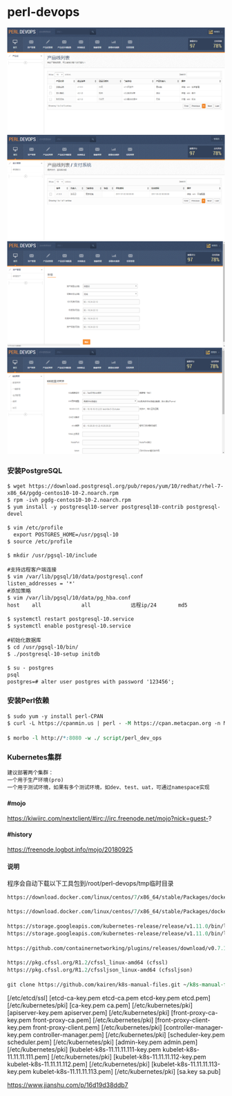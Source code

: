 # perl-devops


![](img/index.png)
![](img/version.png)
![](img/assets.png)
![](img/k8s.png)

### 安装PostgreSQL
```shell
$ wget https://download.postgresql.org/pub/repos/yum/10/redhat/rhel-7-x86_64/pgdg-centos10-10-2.noarch.rpm
$ rpm -ivh pgdg-centos10-10-2.noarch.rpm
$ yum install -y postgresql10-server postgresql10-contrib postgresql-devel

$ vim /etc/profile
  export POSTGRES_HOME=/usr/pgsql-10
$ source /etc/profile

$ mkdir /usr/pgsql-10/include

#支持远程客户端连接
$ vim /var/lib/pgsql/10/data/postgresql.conf
listen_addresses = '*'
#添加策略
$ vim /var/lib/pgsql/10/data/pg_hba.conf
host    all             all             远程ip/24       md5

$ systemctl restart postgresql-10.service
$ systemctl enable postgresql-10.service

#初始化数据库
$ cd /usr/pgsql-10/bin/
$ ./postgresql-10-setup initdb

$ su - postgres
psql
postgres=# alter user postgres with password '123456';
```

### 安装Perl依赖
```perl
$ sudo yum -y install perl-CPAN
$ curl -L https://cpanmin.us | perl - -M https://cpan.metacpan.org -n Mojolicious Mojo::Pg Minion Digest::MD5 Expect Compress::Raw::Zlib

$ morbo -l http://*:8080 -w ./ script/perl_dev_ops
```


### Kubernetes集群
```perl
建议部署两个集群：
一个用于生产环境(pro)
一个用于测试环境，如果有多个测试环境，如dev、test、uat，可通过namespace实现
```

#### #mojo
https://kiwiirc.com/nextclient/#irc://irc.freenode.net/mojo?nick=guest-?
#### #history
https://freenode.logbot.info/mojo/20180925



#### 说明
程序会自动下载以下工具包到/root/perl-devops/tmp临时目录
```perl
https://download.docker.com/linux/centos/7/x86_64/stable/Packages/docker-ce-17.03.3.ce-1.el7.x86_64.rpm (docker-ce.rpm)

https://download.docker.com/linux/centos/7/x86_64/stable/Packages/docker-ce-selinux-17.03.3.ce-1.el7.noarch.rpm (docker-ce-selinux.rpm)  

https://storage.googleapis.com/kubernetes-release/release/v1.11.0/bin/linux/amd64/kubelet
https://storage.googleapis.com/kubernetes-release/release/v1.11.0/bin/linux/amd64/kubectl

https://github.com/containernetworking/plugins/releases/download/v0.7.1/cni-plugins-amd64-v0.7.1.tgz 

https://pkg.cfssl.org/R1.2/cfssl_linux-amd64 (cfssl)
https://pkg.cfssl.org/R1.2/cfssljson_linux-amd64 (cfssljson)

git clone https://github.com/kairen/k8s-manual-files.git ~/k8s-manual-files
```




[/etc/etcd/ssl] [etcd-ca-key.pem	etcd-ca.pem	etcd-key.pem	etcd.pem]
[/etc/kubernetes/pki] [ca-key.pem	ca.pem]
[/etc/kubernetes/pki] [apiserver-key.pem	apiserver.pem]
[/etc/kubernetes/pki] [front-proxy-ca-key.pem	front-proxy-ca.pem]
[/etc/kubernetes/pki] [front-proxy-client-key.pem	front-proxy-client.pem]
[/etc/kubernetes/pki] [controller-manager-key.pem	controller-manager.pem]
[/etc/kubernetes/pki] [scheduler-key.pem	scheduler.pem]
[/etc/kubernetes/pki] [admin-key.pem	admin.pem]
[/etc/kubernetes/pki] [kubelet-k8s-11.11.11.111-key.pem	kubelet-k8s-11.11.11.111.pem]
[/etc/kubernetes/pki] [kubelet-k8s-11.11.11.112-key.pem	kubelet-k8s-11.11.11.112.pem]
[/etc/kubernetes/pki] [kubelet-k8s-11.11.11.113-key.pem	kubelet-k8s-11.11.11.113.pem]
[/etc/kubernetes/pki] [sa.key	sa.pub]


https://www.jianshu.com/p/16d19d38ddb7
